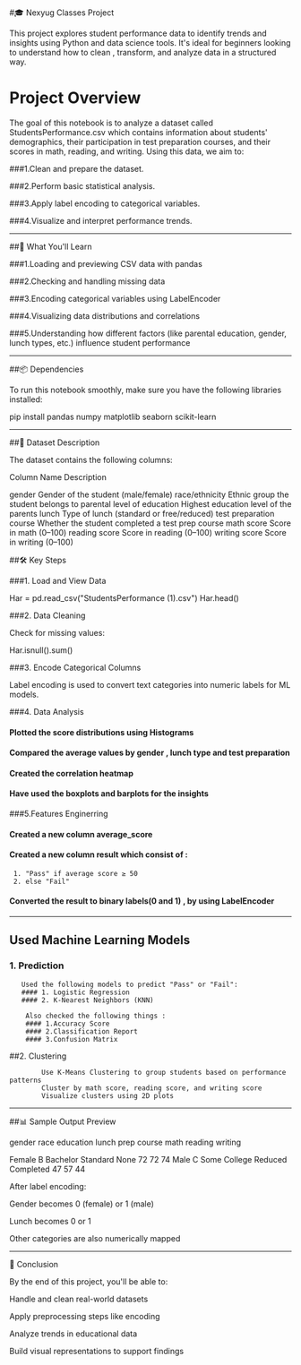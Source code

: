 #🎓 Nexyug Classes Project

This project explores student performance data to identify trends and insights using Python and data science tools. It's ideal for beginners looking to understand how to clean
, transform, and analyze data in a structured way.


# Project Overview

The goal of this notebook is to analyze a dataset called StudentsPerformance.csv which contains information about students' demographics, their participation in test preparation
courses, and their scores in math, reading, and writing. Using this data, we aim to:

###1.Clean and prepare the dataset.

###2.Perform basic statistical analysis.

###3.Apply label encoding to categorical variables.

###4.Visualize and interpret performance trends.

---

##🧠 What You'll Learn

###1.Loading and previewing CSV data with pandas

###2.Checking and handling missing data

###3.Encoding categorical variables using LabelEncoder

###4.Visualizing data distributions and correlations

###5.Understanding how different factors (like parental education, gender, lunch types, etc.) influence student performance

---

##📦 Dependencies

To run this notebook smoothly, make sure you have the following libraries installed:

pip install pandas numpy matplotlib seaborn scikit-learn


---

##🧾 Dataset Description

The dataset contains the following columns:

Column Name	Description

gender	Gender of the student (male/female)
race/ethnicity	Ethnic group the student belongs to
parental level of education	Highest education level of the parents
lunch	Type of lunch (standard or free/reduced)
test preparation course	Whether the student completed a test prep course
math score	Score in math (0–100)
reading score	Score in reading (0–100)
writing score	Score in writing (0–100)


##🛠 Key Steps

###1. Load and View Data

Har = pd.read_csv("StudentsPerformance (1).csv")
Har.head()

###2. Data Cleaning

Check for missing values:

Har.isnull().sum()

###3. Encode Categorical Columns

Label encoding is used to convert text categories into numeric labels for ML models.

###4. Data Analysis

#### Plotted the score distributions using Histograms 
#### Compared the average values by gender , lunch type and test preparation
#### Created the correlation heatmap
#### Have used the boxplots and barplots for the insights

###5.Features Enginerring 

#### Created a new column average_score
#### Created a new column result which consist of :
     1. "Pass" if average score ≥ 50
     2. else "Fail"
#### Converted the result to binary labels(0 and 1) , by using LabelEncoder 

-----

## Used Machine Learning Models

### 1. Prediction 

       Used the following models to predict "Pass" or "Fail":
       #### 1. Logistic Regression
       #### 2. K-Nearest Neighbors (KNN)

        Also checked the following things : 
        #### 1.Accuracy Score
        #### 2.Classification Report
        #### 3.Confusion Matrix


##2. Clustering 

            Use K-Means Clustering to group students based on performance patterns
            Cluster by math score, reading score, and writing score
            Visualize clusters using 2D plots



---

##📊 Sample Output Preview

gender	race	education	lunch	prep course	math	reading	writing

Female	B	Bachelor	Standard	None	72	72	74
Male	C	Some College	Reduced	Completed	47	57	44


After label encoding:

Gender becomes 0 (female) or 1 (male)

Lunch becomes 0 or 1

Other categories are also numerically mapped



---

🧩 Conclusion

By the end of this project, you'll be able to:

Handle and clean real-world datasets

Apply preprocessing steps like encoding

Analyze trends in educational data

Build visual representations to support findings

